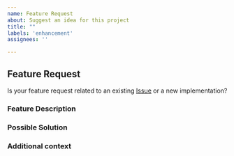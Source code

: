 ```yaml
---
name: Feature Request
about: Suggest an idea for this project
title: ""
labels: 'enhancement'
assignees: ''

---
```


## Feature Request

Is your feature request related to an existing [Issue](../../../../issues) or a new implementation?
<!--  If related to an issue, please link it here using #<issue-number>  -->


### Feature Description
<!-- A clear and concise description of the feature you're requesting -->


<!-- Optional Sections below. Remove if not being used -->

### Possible Solution
<!-- We would love to know if you can suggest a solution to the feature you're requesting, if nothing else it'll help us understand your expectations -->

### Additional context
<!-- If you can, explain how users will be able to use this and possibly write out a version of the docs or add a screenshot or design for the same -->
